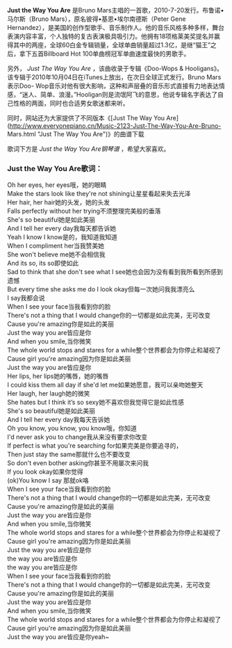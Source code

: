 

**Just the Way You Are** 是Bruno Mars主唱的一首歌，2010-7-20发行。布鲁诺•马尔斯（Bruno
Mars），原名彼得•基恩•埃尔南德斯（Peter Gene
Hernandez），是美国的创作型歌手、音乐制作人。他的音乐风格多种多样，舞台表演内容丰富，个人独特的复古表演极具吸引力。他拥有18项格莱美奖提名并赢得其中的两座，全球60白金专辑销量，全球单曲销量超过1.3亿，是继“猫王”之后，拿下五首Billboard
Hot 100单曲榜冠军单曲速度最快的男歌手。

  
另外， _Just The Way You Are_ ，该曲收录于专辑《Doo-Wops &
Hooligans》。该专辑于2010年10月04日在iTunes上放出，在次日全球正式发行。Bruno Mars表示Doo-
Wop音乐对他有很大影响，这种和声层叠的音乐形式直接有力地表达情感，“迷人、简单、浪漫。”Hooligan则是流氓阿飞的意思，他说专辑名字表达了自己性格的两面，同时也合适男女歌迷都来听。

  
同时，网站还为大家提供了不同版本《[Just The Way You
Are](http://www.everyonepiano.cn/Music-2123-Just-The-Way-You-Are-Bruno-
Mars.html "Just The Way You Are")》的曲谱下载

  
歌词下方是 _Just the Way You Are钢琴谱_ ，希望大家喜欢。

### Just the Way You Are歌词：

Oh her eyes, her eyes哦，她的眼睛  
Make the stars look like they're not shining让星星看起来失去光泽  
Her hair, her hair她的头发，她的头发  
Falls perfectly without her trying不须整理完美般的垂落  
She's so beautiful她是如此美丽  
And I tell her every day我每天都告诉她  
Yeah I know I know是的，我知道我知道  
When I compliment her当我赞美她  
She won't believe me她不会相信我  
And its so, its so即使如此  
Sad to think that she don't see what I see她也会因为没有看到我所看到所感到遗憾  
But every time she asks me do I look okay但每一次她问我我漂亮么  
I say我都会说  
When I see your face当我看到你的脸  
There's not a thing that I would change你的一切都是如此完美，无可改变  
Cause you're amazing你是如此的美丽  
Just the way you are皆应是你  
And when you smile,当你微笑  
The whole world stops and stares for a while整个世界都会为你停止和凝视了  
Cause girl you're amazing因为你是如此美丽  
Just the way you are皆应是你  
Her lips, her lips她的嘴唇，她的嘴唇  
I could kiss them all day if she'd let me如果她愿意，我可以亲吻她整天  
Her laugh, her laugh她的微笑  
She hates but I think it’s so sexy她不喜欢但我觉得它是如此性感  
She's so beautiful她是如此美丽  
And I tell her every day我每天告诉她  
Oh you know, you know, you know哦，你知道  
I'd never ask you to change我从来没有要求你改变  
If perfect is what you're searching for如果完美是你要追寻的，  
Then just stay the same那就什么也不要改变  
So don't even bother asking你甚至不用屡次来问我  
If you look okay如果你觉得  
(ok)You know I say 那就ok咯  
When I see your face当我看到你的脸  
There's not a thing that I would change你的一切都是如此完美，无可改变  
Cause you're amazing你是如此的美丽  
Just the way you are皆应是你  
And when you smile,当你微笑  
The whole world stops and stares for a while整个世界都会为你停止和凝视了  
Cause girl you're amazing因为你是如此美丽  
Just the way you are皆应是你  
the way you are皆应是你  
the way you are皆应是你  
When I see your face当我看到你的脸  
There's not a thing that I would change你的一切都是如此完美，无可改变  
Cause you're amazing你是如此的美丽  
Just the way you are皆应是你  
And when you smile,当你微笑  
The whole world stops and stares for a while整个世界都会为你停止和凝视了  
Cause girl you're amazing因为你是如此美丽  
Just the way you are皆应是你yeah~

